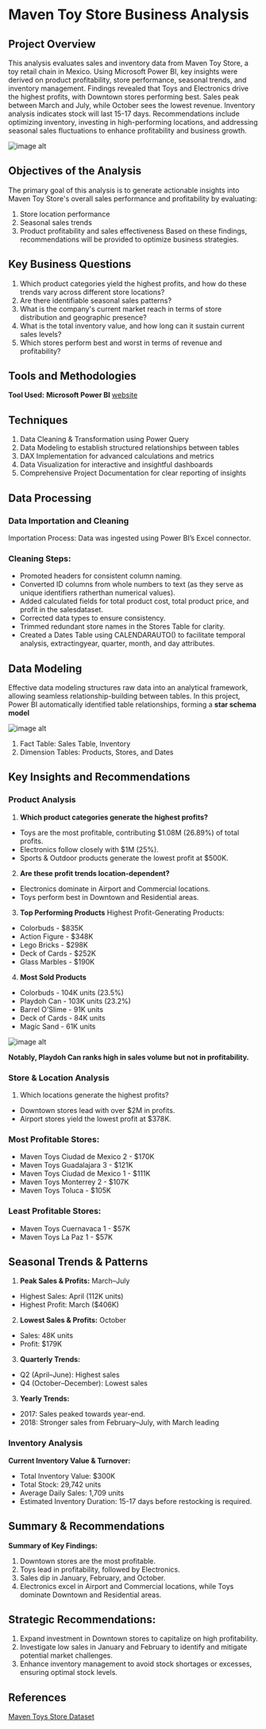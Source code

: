 # Maven Toy Store Business Analysis

## Project Overview
This analysis evaluates sales and inventory data from Maven Toy Store, a toy retail chain in Mexico.
Using Microsoft Power BI, key insights were derived on product profitability, store performance,
seasonal trends, and inventory management. Findings revealed that Toys and Electronics drive the
highest profits, with Downtown stores performing best. Sales peak between March and July, while
October sees the lowest revenue. Inventory analysis indicates stock will last 15-17 days.
Recommendations include optimizing inventory, investing in high-performing locations, and
addressing seasonal sales fluctuations to enhance profitability and business growth.

![image alt](https://github.com/zulaiiiiikha/Power-Bi-Project/blob/b28b1de0036cb2701ced570c45bb2ba01af9b298/Screenshot%202025-07-27%20132649.png)

## Objectives of the Analysis
The primary goal of this analysis is to generate actionable insights into Maven Toy Store's overall sales
performance and profitability by evaluating:
1. Store location performance
2. Seasonal sales trends
3. Product profitability and sales effectiveness
Based on these findings, recommendations will be provided to optimize business strategies.

## Key Business Questions
1. Which product categories yield the highest profits, and how do these trends vary across
different store locations?
2. Are there identifiable seasonal sales patterns?
3. What is the company's current market reach in terms of store distribution and geographic
presence?
4. What is the total inventory value, and how long can it sustain current sales levels?
5. Which stores perform best and worst in terms of revenue and profitability?

## Tools and Methodologies
**Tool Used:** **Microsoft Power BI** [website](https://www.google.com/search?q=power+bi&rlz=1C1ONGR_enNG1157NG1157&oq=pow&gs_lcrp=EgZjaHJvbWUqCggBEAAYsQMYgAQyBggAEEUYOTIKCAEQABixAxiABDIKCAIQABixAxiABDINCAMQLhjUAhixAxiABDIQCAQQLhiDARjUAhixAxiABDIGCAUQRRg8MgYIBhBFGDwyBggHEEUYPNIBCDMyMzhqMGo3qAIAsAIA&sourceid=chrome&ie=UTF-8)

## Techniques
1. Data Cleaning & Transformation using Power Query
2. Data Modeling to establish structured relationships between tables
3. DAX Implementation for advanced calculations and metrics
4. Data Visualization for interactive and insightful dashboards
5. Comprehensive Project Documentation for clear reporting of insights

 ## Data Processing
 
### Data Importation and Cleaning
Importation Process: Data was ingested using Power BI’s Excel connector.

### Cleaning Steps:
- Promoted headers for consistent column naming.
- Converted ID columns from whole numbers to text (as they serve as unique identifiers ratherthan numerical values).
- Added calculated fields for total product cost, total product price, and profit in the salesdataset.
- Corrected data types to ensure consistency.
- Trimmed redundant store names in the Stores Table for clarity.
- Created a Dates Table using CALENDARAUTO() to facilitate temporal analysis, extractingyear, quarter, month, and day attributes.

## Data Modeling
Effective data modeling structures raw data into an analytical framework, allowing seamless relationship-building between tables. In this project, Power BI automatically identified table relationships, forming a **star schema model**

![image alt](https://github.com/zulaiiiiikha/Power-Bi-Project/blob/5fb18be9924c691d2238f6f1e7d41c78c5be6925/Screenshot%202025-07-27%20132533.png)


1. Fact Table: Sales Table, Inventory
2. Dimension Tables: Products, Stores, and Dates

## Key Insights and Recommendations

### Product Analysis
1. **Which product categories generate the highest profits?**
- Toys are the most profitable, contributing $1.08M (26.89%) of total profits.
- Electronics follow closely with $1M (25%).
- Sports & Outdoor products generate the lowest profit at $500K.
  
2. **Are these profit trends location-dependent?**
- Electronics dominate in Airport and Commercial locations.
- Toys perform best in Downtown and Residential areas.
  
3. **Top Performing Products**
Highest Profit-Generating Products:
- Colorbuds - $835K
- Action Figure - $348K
- Lego Bricks - $298K
- Deck of Cards - $252K
- Glass Marbles - $190K

4. **Most Sold Products**
- Colorbuds - 104K units (23.5%)
- Playdoh Can - 103K units (23.2%)
- Barrel O’Slime - 91K units
- Deck of Cards - 84K units
- Magic Sand - 61K units

![image alt](https://github.com/zulaiiiiikha/Power-Bi-Project/blob/65b794243d3d989a07d75eab1c91883553555410/Screenshot%202025-07-27%20132817.png)

**Notably, Playdoh Can ranks high in sales volume but not in profitability.**

### Store & Location Analysis
1. Which locations generate the highest profits?
- Downtown stores lead with over $2M in profits.
- Airport stores yield the lowest profit at $378K.
### Most Profitable Stores:
- Maven Toys Ciudad de Mexico 2 - $170K
- Maven Toys Guadalajara 3 - $121K
- Maven Toys Ciudad de Mexico 1 - $111K
- Maven Toys Monterrey 2 - $107K
- Maven Toys Toluca - $105K
### Least Profitable Stores:
- Maven Toys Cuernavaca 1 - $57K
- Maven Toys La Paz 1 - $57K

## Seasonal Trends & Patterns
1. **Peak Sales & Profits:** March–July
- Highest Sales: April (112K units)
- Highest Profit: March ($406K)
2. **Lowest Sales & Profits:** October
- Sales: 48K units
- Profit: $179K
3. **Quarterly Trends:**
- Q2 (April–June): Highest sales
- Q4 (October–December): Lowest sales
3. **Yearly Trends:**
- 2017: Sales peaked towards year-end.
- 2018: Stronger sales from February–July, with March leading

### Inventory Analysis
**Current Inventory Value & Turnover:**
- Total Inventory Value: $300K
- Total Stock: 29,742 units
- Average Daily Sales: 1,709 units
- Estimated Inventory Duration: 15-17 days before restocking is required.

## Summary & Recommendations
**Summary of Key Findings:**
1. Downtown stores are the most profitable.
2. Toys lead in profitability, followed by Electronics.
3. Sales dip in January, February, and October.
4. Electronics excel in Airport and Commercial locations, while Toys dominate Downtown and Residential areas.

## Strategic Recommendations:
1. Expand investment in Downtown stores to capitalize on high profitability.
2. Investigate low sales in January and February to identify and mitigate potential market challenges.
3. Enhance inventory management to avoid stock shortages or excesses, ensuring optimal stock levels.

## References
[Maven Toys Store Dataset](https://docs.google.com/spreadsheets/d/1GHRe0HFl8ZY0bghU87J6UYAFAQn_LLob/edit?usp=drive_web&ouid=116393543067864627875&rtpof=true)
